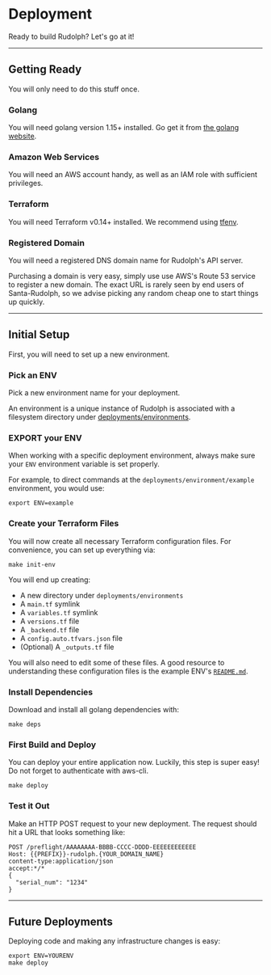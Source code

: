 # Deployment
Ready to build Rudolph? Let's go at it!

---

## Getting Ready
You will only need to do this stuff once.

### Golang
You will need golang version 1.15+ installed. Go get it from [the golang website](https://golang.org/dl/).

### Amazon Web Services
You will need an AWS account handy, as well as an IAM role with sufficient privileges.

### Terraform
You will need Terraform v0.14+ installed. We recommend using [tfenv](https://github.com/tfutils/tfenv).

### Registered Domain
You will need a registered DNS domain name for Rudolph's API server.

Purchasing a domain is very easy, simply use use AWS's Route 53 service to register a new domain. The exact URL
is rarely seen by end users of Santa-Rudolph, so we advise picking any random cheap one to start things up quickly.

---

## Initial Setup
First, you will need to set up a new environment.

### Pick an ENV
Pick a new environment name for your deployment.

An environment is a unique instance of Rudolph is associated with a filesystem directory under [deployments/environments](deployments/environments/).

### EXPORT your ENV
When working with a specific deployment environment, always make sure your `ENV` environment variable is set
properly.

For example, to direct commands at the `deployments/environment/example` environment, you would use:

```
export ENV=example
```

### Create your Terraform Files
You will now create all necessary Terraform configuration files. For convenience, you can set up everything via:

```
make init-env
```

You will end up creating:

* A new directory under `deployments/environments`
* A `main.tf` symlink
* A `variables.tf` symlink
* A `versions.tf` file
* A `_backend.tf` file
* A `config.auto.tfvars.json` file
* (Optional) A `_outputs.tf` file

You will also need to edit some of these files. A good resource to understanding these configuration files
is the example ENV's [`README.md`](deployments/environments/example/README.md).


### Install Dependencies
Download and install all golang dependencies with:

```
make deps
```

### First Build and Deploy
You can deploy your entire application now. Luckily, this step is super easy! Do not forget to authenticate with aws-cli.

```
make deploy
```

### Test it Out
Make an HTTP POST request to your new deployment. The request should hit a URL that looks something like:

```
POST /preflight/AAAAAAAA-BBBB-CCCC-DDDD-EEEEEEEEEEEE
Host: {{PREFIX}}-rudolph.{YOUR_DOMAIN_NAME}
content-type:application/json
accept:*/*
{
  "serial_num": "1234"
}
```

---

## Future Deployments
Deploying code and making any infrastructure changes is easy:

```
export ENV=YOURENV
make deploy
```
